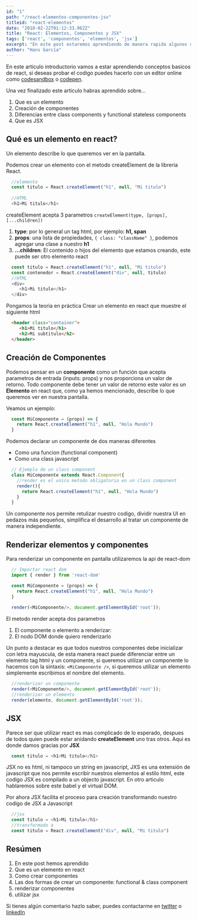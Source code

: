 ```yaml
---
id: "1"
path: "/react-elementos-componentes-jsx"
titleid: "react-elementos"
date: "2018-02-22T01:12:33.962Z"
title: "React: Elementos, Componentes y JSX"
tags: ['react', 'componentes', 'elementos', 'jsx']
excerpt: "En este post estaremos aprendiendo de manera rapida algunos conceptos básicos de react"
author: "Hans García"
---
```


En este articulo introductorio vamos a estar aprendiendo conceptos basicos de react, si deseas probar el codigo puedes hacerlo con un editor online como [codesandbox](https://codesandbox.io) o [codepen](https://codepen.io/).

Una vez finalizado este articulo habras aprendido sobre...
1. Que es un elemento
2. Creación de componentes
3. Diferencias entre class components y functional stateless components
4. Que es JSX

## Qué es un elemento en react?
Un elemento describe lo que queremos ver en la pantalla.

Podemos crear un elemento con el metodo createElement de la libreria React.
```javascript
  //elemento 
  const titulo = React.createElement("h1", null, "Mi titulo")
  
  //HTML
  <h1>Mi titulo</h1>
```
createElement acepta 3 parametros `createElement(type, [props], [...children])`
1. **type**: por lo general un tag html, por ejemplo: **h1, span**
2. **props**: una lista de propiedades, `{ class: "className" }`, podemos agregar una clase a nuestro **h1**
3. **...children**: El contenido o hijos del elemento que estamos creando, este puede ser otro elemento react


```javascript 
  const titulo = React.createElement("h1", null, "Mi titulo")
  const contenedor = React.createElement("div", null, titulo)
  //HTML
  <div>
     <h1>Mi titulo</h1>
  </div>
```

Pongamos la teoria en práctica
Crear un elemento en react que muestre el siguiente html

```html 
  <header class="container">
     <h1>Mi titulo</h1>
     <h2>Mi subtitulo</h2>
  </header>
```

## Creación de Componentes
Podemos pensar en un **componente** como un función que acepta parametros de entrada (inputs: props) y nos proporciona un valor de retorno. Todo componente debe tener un valor de retorno este valor es un **Elemento** en react que, como ya hemos mencionado, describe lo que queremos ver en nuestra pantalla.

Veamos un ejemplo:
```javascript 
  const MiComponente = (props) => {
    return React.createElement("h1", null, "Hola Mundo")
  }
```

Podemos declarar un componente de dos maneras diferentes
- Como una funcion (functional component)
- Como una class javascript

```javascript 
  // Ejemplo de un class component
  class MiComponente extends React.Component{
    //render es el unico metodo obligatorio en un class component
    render(){
      return React.createElement("h1", null, "Hola Mundo")
    }
  }
```

Un componente nos permite retulizar nuestro codigo, dividir nuestra UI en pedazos más pequeños, simplifica el desarrollo al tratar un componente de manera independiente.

## Renderizar elementos y componentes
Para renderizar un componente en pantalla utilizaremos la api de react-dom

```javascript 
  // Importar react dom
  import { render } from 'react-dom'

  const MiComponente = (props) => {
    return React.createElement("h1", null, "Hola Mundo")
  }
  
  render(<MiComponente/>, document.getElementById('root'));
```
El metodo render acepta dos parametros
1. El componente o elemento a renderizar: 
2. El nodo DOM donde quiero renderizarlo

Un punto a destacar es que todos nuestros componentes debe inicializar con letra mayuscula, de esta manera react puede diferenciar entre un elemento tag html y un componente, si queremos utilizar un componente lo hacemos con la sintaxis: `<MiComponente />`, si queremos utilizar un elemento simplemente escribimos el nombre del elemento.

```javascript 
  //renderizar un componente
  render(<MiComponente/>, document.getElementById('root'));
  //renderizar un elemento
  render(elemento, document.getElementById('root'));
```


## JSX
Parece ser que utilizar react es mas complicado de lo esperado, despues de todos quien puede estar anidando **createElement** uno tras otros.
Aqui es donde damos gracias por **JSX**

```javascript 
  const titulo = <h1>Mi titulo</h1>
```
JSX no es html, ni tampoco un string en javascript, JXS es una extensión de javascript que nos permite escribir nuestros elementos al estilo html, este codigo JSX es compilado a un objecto javascript. En otro articulo hablaremos sobre este babel y el virtual DOM.

Por ahora JSX facilita el proceso para creación transformando nuestro codigo de JSX a Javascript

```javascript 
  //jsx
  const titulo = <h1>Mi titulo</h1>
  //transformado a
  const titulo = React.createElement("div", null, "Mi titulo")
```

## Resúmen
1. En este post hemos aprendido
2. Que es un elemento en react
3. Como crear componentes
4. Las dos formas de crear un componente: functional & class component
5. renderizar componentes
7. utilizar jsx


Si tienes algún comentario hazlo saber, puedes contactarme en [twitter](https://twitter.com/HansLGarcia) o [linkedIn](https://www.linkedin.com/in/hansgarcia/)

